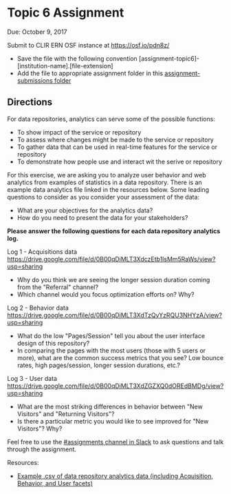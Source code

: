 # Topic 6 Assignment

Due: October 9, 2017

Submit to CLIR ERN OSF instance at <https://osf.io/pdn8z/>
* Save the file with the following convention [assignment-topic6]-[institution-name].[file-extension]
* Add the file to appropriate assignment folder in this [assignment-submissions folder](https://drive.google.com/drive/folders/0B00qDiMLT3XdeHlJZmFUQ2Z0NkE)

## Directions

For data repositories, analytics can serve some of the possible functions:
* To show impact of the service or repository
* To assess where changes might be made to the service or repository
* To gather data that can be used in real-time features for the service or repository
* To demonstrate how people use and interact wit the serive or repository

For this exercise, we are asking you to analyze user behavior and web analytics from examples of statistics in a data repository. There is an example data analytics file linked in the resources below. Some leading questions to consider as you consider your assessment of the data:
* What are your objectives for the analytics data? 
* How do you need to present the data for your stakeholders?

**Please answer the following questions for each data repository analytics log.**

Log 1 - Acquisitions data <https://drive.google.com/file/d/0B00qDiMLT3XdczEtb1lsMm5RaWs/view?usp=sharing>
* Why do you think we are seeing the longer session duration coming from the "Referral" channel?
* Which channel would you focus optimization efforts on? Why? 

Log 2 - Behavior data <https://drive.google.com/file/d/0B00qDiMLT3XdTzQyYzRQU3NHYzA/view?usp=sharing> 
* What do the low "Pages/Session" tell you about the user interface design of this repository?
* In comparing the pages with the most users (those with 5 users or more), what are the common success metrics that you see? Low bounce rates, high pages/session, longer session durations, etc.?

Log 3 - User data <https://drive.google.com/file/d/0B00qDiMLT3XdZGZXQ0dOREdBMDg/view?usp=sharing>
* What are the most striking differences in behavior between "New Visitors" and "Returning Visitors"?
* Is there a particular metric you would like to see improved for "New Visitors"? Why? 

Feel free to use the [#assignments channel in Slack](https://eresearchnetwork.slack.com/messages/assignments/) to ask questions and talk through the assignment.

Resources:  
* [Example .csv of data repository analytics data (including Acquisition, Behavior, and User facets)](https://drive.google.com/folderview?id=0B00qDiMLT3XdbXFONEVNUVc3M00&usp=sharing)


